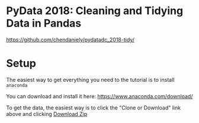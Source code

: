 # PyData 2018: Cleaning and Tidying Data in Pandas

https://github.com/chendaniely/pydatadc_2018-tidy/

# Setup

The easiest way to get everything you need to the tutorial is to install `anaconda`

You can download and install it here: https://www.anaconda.com/download/

To get the data, the easiest way is to click the "Clone or Download" link above and clicking [Download Zip](https://github.com/chendaniely/pydatadc_2018-tidy/archive/master.zip)
